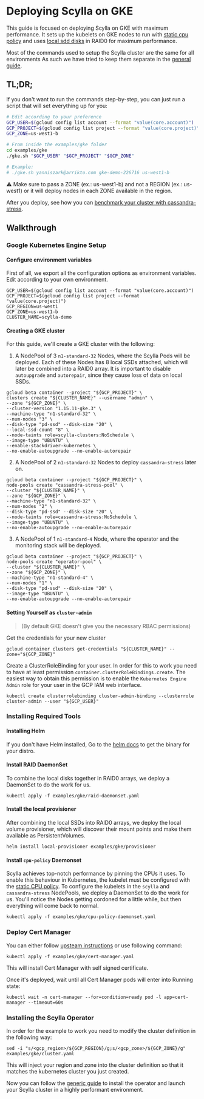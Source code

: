 # Deploying Scylla on GKE

This guide is focused on deploying Scylla on GKE with maximum performance.
It sets up the kubelets on GKE nodes to run with [static cpu policy](https://kubernetes.io/blog/2018/07/24/feature-highlight-cpu-manager/) and uses [local sdd disks](https://cloud.google.com/kubernetes-engine/docs/how-to/persistent-volumes/local-ssd) in RAID0 for maximum performance.

Most of the commands used to setup the Scylla cluster are the same for all environments
As such we have tried to keep them separate in the [general guide](generic.md).

## TL;DR;

If you don't want to run the commands step-by-step, you can just run a script that will set everything up for you:
```bash
# Edit according to your preference
GCP_USER=$(gcloud config list account --format "value(core.account)")
GCP_PROJECT=$(gcloud config list project --format "value(core.project)")
GCP_ZONE=us-west1-b

# From inside the examples/gke folder
cd examples/gke
./gke.sh "$GCP_USER" "$GCP_PROJECT" "$GCP_ZONE"

# Example:
# ./gke.sh yanniszark@arrikto.com gke-demo-226716 us-west1-b
```

:warning: Make sure to pass a ZONE (ex.: us-west1-b) and not a REGION (ex.: us-west1) or it will deploy nodes in each ZONE available in the region.

After you deploy, see how you can [benchmark your cluster with cassandra-stress](#benchmark-with-cassandra-stress).

## Walkthrough

### Google Kubernetes Engine Setup

#### Configure environment variables

First of all, we export all the configuration options as environment variables.
Edit according to your own environment.

```
GCP_USER=$(gcloud config list account --format "value(core.account)")
GCP_PROJECT=$(gcloud config list project --format "value(core.project)")
GCP_REGION=us-west1
GCP_ZONE=us-west1-b
CLUSTER_NAME=scylla-demo
```

#### Creating a GKE cluster

For this guide, we'll create a GKE cluster with the following:

1. A NodePool of 3 `n1-standard-32` Nodes, where the Scylla Pods will be deployed. Each of these Nodes has 8 local SSDs attached, which will later be combined into a RAID0 array. It is important to disable `autoupgrade` and `autorepair`, since they cause loss of data on local SSDs. 

```
gcloud beta container --project "${GCP_PROJECT}" \
clusters create "${CLUSTER_NAME}" --username "admin" \
--zone "${GCP_ZONE}" \
--cluster-version "1.15.11-gke.3" \
--machine-type "n1-standard-32" \
--num-nodes "3" \
--disk-type "pd-ssd" --disk-size "20" \
--local-ssd-count "8" \
--node-taints role=scylla-clusters:NoSchedule \
--image-type "UBUNTU" \
--enable-stackdriver-kubernetes \
--no-enable-autoupgrade --no-enable-autorepair
```

2. A NodePool of 2 `n1-standard-32` Nodes to deploy `cassandra-stress` later on.

```
gcloud beta container --project "${GCP_PROJECT}" \
node-pools create "cassandra-stress-pool" \
--cluster "${CLUSTER_NAME}" \
--zone "${GCP_ZONE}" \
--machine-type "n1-standard-32" \
--num-nodes "2" \
--disk-type "pd-ssd" --disk-size "20" \
--node-taints role=cassandra-stress:NoSchedule \
--image-type "UBUNTU" \
--no-enable-autoupgrade --no-enable-autorepair
```

3. A NodePool of 1 `n1-standard-4` Node, where the operator and the monitoring stack will be deployed.
```
gcloud beta container --project "${GCP_PROJECT}" \
node-pools create "operator-pool" \
--cluster "${CLUSTER_NAME}" \
--zone "${GCP_ZONE}" \
--machine-type "n1-standard-4" \
--num-nodes "1" \
--disk-type "pd-ssd" --disk-size "20" \
--image-type "UBUNTU" \
--no-enable-autoupgrade --no-enable-autorepair
```

#### Setting Yourself as `cluster-admin`
> (By default GKE doesn't give you the necessary RBAC permissions)

Get the credentials for your new cluster
```
gcloud container clusters get-credentials "${CLUSTER_NAME}" --zone="${GCP_ZONE}"
```

Create a ClusterRoleBinding for your user.
In order for this to work you need to have at least permission `container.clusterRoleBindings.create`.
The easiest way to obtain this permission is to enable the `Kubernetes Engine Admin` role for your user in the GCP IAM web interface.
```
kubectl create clusterrolebinding cluster-admin-binding --clusterrole cluster-admin --user "${GCP_USER}"
```


### Installing Required Tools 

#### Installing Helm

If you don't have Helm installed, Go to the [helm docs](https://docs.helm.sh/using_helm/#installing-helm) to get the binary for your distro.

#### Install RAID DaemonSet

To combine the local disks together in RAID0 arrays, we deploy a DaemonSet to do the work for us.

```
kubectl apply -f examples/gke/raid-daemonset.yaml
```

#### Install the local provisioner

After combining the local SSDs into RAID0 arrays, we deploy the local volume provisioner, which will discover their mount points and make them available as PersistentVolumes.
```
helm install local-provisioner examples/gke/provisioner
```

#### Install `cpu-policy` Daemonset

Scylla achieves top-notch performance by pinning the CPUs it uses. To enable this behaviour in Kubernetes, the kubelet must be configured with the [static CPU policy](https://kubernetes.io/blog/2018/07/24/feature-highlight-cpu-manager/). To configure the kubelets in the `scylla` and `cassandra-stress` NodePools, we deploy a DaemonSet to do the work for us. You'll notice the Nodes getting cordoned for a little while, but then everything will come back to normal.
```
kubectl apply -f examples/gke/cpu-policy-daemonset.yaml
```

### Deploy Cert Manager

You can either follow [upsteam instructions](https://cert-manager.io/docs/installation/kubernetes/) or use following command:

```console
kubectl apply -f examples/gke/cert-manager.yaml
```

This will install Cert Manager with self signed certificate.  

Once it's deployed, wait until all Cert Manager pods will enter into Running state:

```console
kubectl wait -n cert-manager --for=condition=ready pod -l app=cert-manager --timeout=60s
```


### Installing the Scylla Operator

In order for the example to work you need to modify the cluster definition in the following way:

```
sed -i "s/<gcp_region>/${GCP_REGION}/g;s/<gcp_zone>/${GCP_ZONE}/g" examples/gke/cluster.yaml
```

This will inject your region and zone into the cluster definition so that it matches the kubernetes cluster you just created.

Now you can follow the [generic guide](generic.md) to install the operator and launch your Scylla cluster in a highly performant environment.
